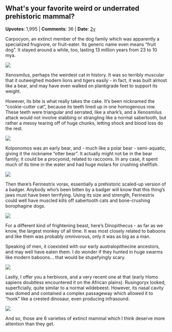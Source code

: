 ## What's your favorite weird or underrated prehistoric mammal?
    
**Upvotes**: 1,995 | **Comments**: 36 | **Date**: [2y](https://www.quora.com/Whats-your-favorite-weird-or-underrated-prehistoric-mammal/answer/Gary-Meaney)

Carpocyon, an extinct member of the dog family which was apparently a specialized frugivore, or fruit-eater. Its generic name even means “fruit dog”. It stayed around a while, too, lasting 13 million years from 23 to 10 mya.

![](https://qph.fs.quoracdn.net/main-qimg-f286755b08f1c8a7b406936df540bcb4-lq)

Xenosmilus, perhaps the weirdest cat in history. It was so terribly muscular that it outweighed modern lions and tigers easily - in fact, it was built almost like a bear, and may have even walked on plantigrade feet to support its weight.

However, its bite is what really takes the cake. It’s been nicknamed the “cookie-cutter cat”, because its teeth lined up in one homogenous row. These teeth were triangular and serrated, like a shark’s, and a Xenosmilus attack would not involve stabbing or strangling like a normal sabertooth, but rather a messy tearing off of huge chunks, letting shock and blood loss do the rest.

![](https://qph.fs.quoracdn.net/main-qimg-570f761302aa98690b7f3945a287c526-lq)

Kolponomos was an early bear, and - much like a polar bear - semi-aquatic, giving it the nickname “otter bear”. It actually might not be in the bear family; it could be a procyonid, related to raccoons. In any case, it spent much of its time in the water and had huge molars for crushing shellfish.

![](https://qph.fs.quoracdn.net/main-qimg-bdadd17d3528b6dc907fdfc63c78863d-lq)

Then there’s Ferinestrix vorax, essentially a prehistoric scaled-up version of a badger. Anybody who’s been bitten by a badger will know that this thing’s jaws must have been terrifying. Using its size and strength, Ferinestrix could well have muscled kills off sabertooth cats and bone-crushing borophagine dogs.

![](https://qph.fs.quoracdn.net/main-qimg-52e1d9788fc4daa39288bf46b800d028-lq)

For a different kind of frightening beast, here’s Dinopithecus - as far as we know, the largest monkey of all time. It was most closely related to baboons and like them was probably omnivorous, only it was as big as a man.

Speaking of men, it coexisted with our early australopithecine ancestors, and may well have eaten them. I do wonder if they hunted in huge swarms like modern baboons… that would be stupefyingly scary.

![](https://qph.fs.quoracdn.net/main-qimg-c791dcb830d69878bcf5a37d82f00563-pjlq)

Lastly, I offer you a herbivore, and a very recent one at that (early Homo sapiens doubtless encountered it on the African plains). Rusingoryx looked, superficially, quite similar to a normal wildebeest. However, its nasal cavity was domed and contained a complex passageway which allowed it to “honk” like a crested dinosaur, even producing infrasound.

![](https://qph.fs.quoracdn.net/main-qimg-c33e6cf8fc925defe1c1bd9c6ee12fc2-lq)

And so, those are 6 varieties of extinct mammal which I think deserve more attention than they get.

